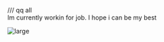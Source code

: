 /// qq all        
 Im currently workin for job. I hope i can be my best

 ![large](https://github.com/LappyTon/LappyTon/assets/69641782/ece948f1-3844-4b54-bff7-050093b7d62c)
